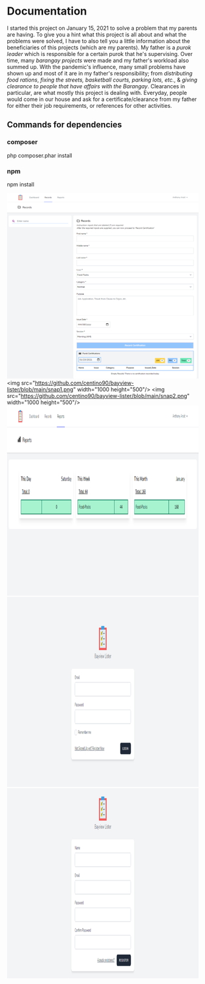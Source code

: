 # Documentation

I started this project on January 15, 2021 to solve a problem that my parents are having. To give you a hint what this project is all about and what the problems were solved, I have to also tell you a little information about the beneficiaries of this projects (which are my parents). My father is a *purok leader* which is responsible for a certain purok that he's supervising. Over time, many *barangay projects* were made and my father's workload also summed up. With the pandemic's influence, many small problems have shown up and most of it are in my father's responsibility; from *distributing food rations*, *fixing the streets, basketball courts, parking lots, etc.*, & *giving clearance to people that have affairs with the Barangay*. Clearances in particular, are what mostly this project is dealing with. Everyday, people would come in our house and ask for a certificate/clearance from my father for either their job requirements, or references for other activities.


## Commands for dependencies

### composer
php composer.phar install

### npm
npm install

![Alt Text](snap.png)
 <img src="https://github.com/centino90/bayview-lister/blob/main/snap1.png" width="1000 height="500"/>
 <img src="https://github.com/centino90/bayview-lister/blob/main/snap2.png" width="1000 height="500"/>
 <img src="https://github.com/centino90/bayview-lister/blob/main/snap3.png" width="1000" height="500"/>
 <img src="https://github.com/centino90/bayview-lister/blob/main/snap4.png" width="1000" height="500"/>
 <img src="https://github.com/centino90/bayview-lister/blob/main/snap5.png" width="1000" height="500"/>
